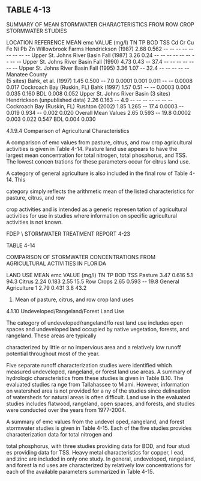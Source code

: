 <!-- NEEDS USER REVIEW -->
## TABLE  4-13 
 
SUMMARY  OF  MEAN  STORMWATER  CHARACTERISTICS 
FROM  ROW  CROP  STORMWATER  STUDIES 
 
LOCATION 
REFERENCE 
MEAN emc VALUE  (mg/l) 
TN 
TP 
BOD 
TSS 
Cd 
Cr 
Cu 
Fe 
Ni 
Pb 
Zn 
Willowbrook Farms 
Hendrickson 
(1987) 
2.68 0.562 -- -- -- -- -- -- -- -- -- 
Upper St. Johns 
River Basin 
Fall (1987) 3.26 0.24 -- -- -- -- -- -- -- -- -- 
Upper St. Johns 
River Basin 
Fall (1990) 4.73 0.43 -- 37.4 -- -- -- -- -- -- -- 
Upper St. Johns 
River Basin 
Fall (1995) 3.36 1.07 -- 32.4 -- -- -- --  --  
Manatee County  
(5 sites) 
Bahk, et al. 
(1997) 
1.45 0.500 -- 7.0 0.0001 0.001 0.011 -- -- 0.0008 0.017 
Cockroach Bay 
(Ruskin, FL) 
Bahk (1997) 1.57 0.51 -- -- 0.0003 0.004 0.035 0.160 BDL 0.008 0.052 
Upper St. Johns River 
Basin (3 sites) 
Hendrickson 
(unpublished 
data) 
2.26 0.163 -- 4.9 -- -- -- -- -- -- -- 
Cockroach Bay 
(Ruskin, FL) 
Rushton (2002) 1.85 1.265 -- 17.4 0.0003 -- 0.019 0.934 -- 0.002 0.020 
Overall Mean Values 2.65 0.593 -- 19.8 0.0002 0.003 0.022 0.547 BDL 0.004 0.030 
 
  
 

 
 
4.1.9.4  Comparison of Agricultural Characteristics
 
 
 A comparison of emc values from pasture, 
citrus, and row crop agricultural activities is 
given in Table 4-14.  Pasture land use appears to 
have the largest mean concentration for total 
nitrogen, total phosphorus, and TSS.  The lowest concen
trations for these parameters occur for citrus 
land use.  

 

 A category of general agriculture is also included in the final row of Table 4-14.  This 

category simply reflects the arithmetic mean of the listed characteristics for pasture, citrus, and row 

crop activities and is intended as a generic represen
tation of agricultural activities for use in studies 
where information on specific agricultural activities is not known. 

FDEP \ STORMWATER  TREATMENT  REPORT 
4-23 
 

 
 TABLE  4-14 
 

 COMPARISON  OF  STORMWATER  CONCENTRATIONS 
FROM  AGRICULTURAL  ACTIVITIES  IN  FLORIDA 
 
LAND  USE 
MEAN  emc  VALUE  (mg/l) 
TN 
TP 
BOD 
TSS 
Pasture 3.47 0.616 5.1 94.3 
Citrus 2.24 0.183 2.55 15.5 
Row Crops 2.65 0.593 -- 19.8 
General Agriculture
1
 2.79 0.431 3.8 43.2 
 
 1.  Mean of pasture, citrus, and row crop land uses 

 
 
4.1.10 Undeveloped/Rangeland/Forest Land Use
 
 
 The category of undeveloped/rangeland/fo
rest land use includes open spaces and 
undeveloped land occupied by native vegetation, forests, and rangeland.  These areas are typically 

characterized by little or no impervious area and 
a relatively low runoff potential throughout most 
of the year. 

 

 Five separate runoff characterization studies
 were identified which measured undeveloped, 
rangeland, or forest land use areas.  A summary of 
hydrologic characteristics from these studies is 
given in Table B.10.  The evaluated studies ra
nge from Tallahassee to Miami.  However, 
information on watershed area is not provided for a
ny of the studies since delineation of watersheds 
for natural areas is often difficult.  Land use in
 the evaluated studies includes flatwood, rangeland, 
open spaces, and forests, and studies were conducted over the years from 1977-2004. 

 

 A summary of emc values from the undevel
oped, rangeland, and forest stormwater studies 
is given in Table 4-15.  Each of the five studies provides characterization data for total nitrogen and 

total phosphorus, with three studies providing data 
for BOD, and four studi
es providing data for 
TSS.  Heavy metal characteristics for copper, l
ead, and zinc are included in only one study.  In 
general, undeveloped, rangeland, and forest la
nd uses are characterized by relatively low 
concentrations for each of the available parameters summarized in Table 4-15.
